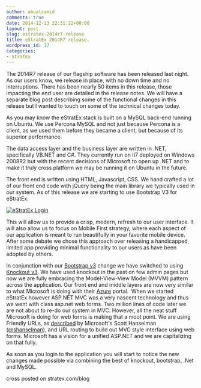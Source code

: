 ```yaml
---
author: abualsamid
comments: true
date: 2014-12-13 22:31:22+00:00
layout: post
slug: estratex-2014r7-release
title: eStratEx 2014R7 release.
wordpress_id: 17
categories:
- StratEx
---
```


The 2014R7 release of our flagship software has been released last night. As our users know, we release in place, with no down time and no interruptions. There has been nearly 50 items in this release, those impacting the end user are detailed in the release notes. We will have a separate blog post describing some of the functional changes in this release but I wanted to touch on some of the technical changes today.

As you may know the eStratEx stack is built on a MySQL back-end running on Ubuntu. We use Percona MySQL and not just because Percona is a client, as we used them before they became a client, but because of its superior performance.

The data access layer and the business layer are written in .NET, specifically VB.NET and C#. They currently run on II7 deployed on Windows 2008R2 but with the recent decisions of Microsoft to open up .NET and to make it truly cross platform we may be running it on Ubuntu in the future.

The front end is written using HTML, Javascript, CSS. We hand crafted a lot of our front end code with jQuery being the main library we typically used in our system. As of this release we are starting to use Bootstrap V3 for eStratEx.

[![eStratEx Login](http://blog.abualsamid.com/wp-content/uploads/2014/12/eStratEx-Login-300x142.png)](http://blog.abualsamid.com/wp-content/uploads/2014/12/eStratEx-Login.png)

This will allow us to provide a crisp, modern, refresh to our user interface. It will also allow us to focus on Mobile First strategy, where each aspect of our application is meant to run beautifully in your favorite mobile device. After some debate we chose this approach over releasing a handicapped, limited app providing minimal functionality to our users as have been adopted by others.

In conjunction with our [Bootstrap v3](http://getbootstrap.com/) change we have switched to using [Knockout v3](http://knockoutjs.com/). We have used knockout in the past on few admin pages but now we are fully embracing the Model-View-View Model (MVVM) pattern across the application. Our front end and middle layers are now very similar to what Microsoft is doing with their [Azure](http://azure.microsoft.com/) portal.  When we started eStratEx however ASP.NET MVC was a very nascent technology and thus we went with class asp.net web forms. Two million lines of code later we are not about to re-do our system in MVC. However, all the neat stuff Microsoft is doing for web forms is making that a moot point. We are using Friendly URLs, as [described](http://www.hanselman.com/blog/IntroducingASPNETFriendlyUrlsCleanerURLsEasierRoutingAndMobileViewsForASPNETWebForms.aspx) by Microsoft's Scott Hanselman ([@shanselman](https://twitter.com/shanselman)), and URL routing to build out MVC style interface using web forms. Microsoft has a vision for a unified ASP.NET and we are capitalizing on that fully.

As soon as you login to the application you will start to notice the new changes made possible via combining the best of knockout, bootstrap, .Net and MySQL.



cross posted on stratex.com/blog
